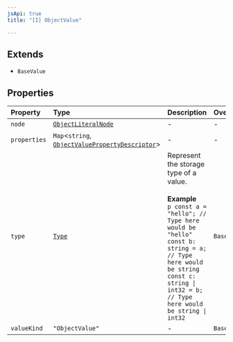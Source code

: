```yaml
---
jsApi: true
title: "[I] ObjectValue"

---
```

## Extends

- `BaseValue`

## Properties

| Property | Type | Description | Overrides | Inherited from |
| :------ | :------ | :------ | :------ | :------ |
| `node` | [`ObjectLiteralNode`](ObjectLiteralNode.md) | - | - | - |
| `properties` | `Map`<`string`, [`ObjectValuePropertyDescriptor`](ObjectValuePropertyDescriptor.md)\> | - | - | - |
| `type` | [`Type`](../type-aliases/Type.md) | Represent the storage type of a value.<br /><br />**Example**<br />`p const a = "hello"; // Type here would be "hello" const b: string = a;  // Type here would be string const c: string \| int32 = b; // Type here would be string \| int32 ` | `BaseValue.type` | `BaseValue.type` |
| `valueKind` | `"ObjectValue"` | - | `BaseValue.valueKind` | `BaseValue.valueKind` |
